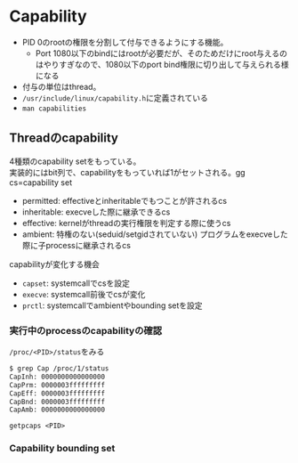 # Capability

* PID 0のrootの権限を分割して付与できるようにする機能。  
  * Port 1080以下のbindにはrootが必要だが、そのためだけにroot与えるのはやりすぎなので、1080以下のport bind権限に切り出して与えられる様になる
* 付与の単位はthread。  
* `/usr/include/linux/capability.h`に定義されている
* `man capabilities`

## Threadのcapability

4種類のcapability setをもっている。  
実装的にはbit列で、capabilityをもっていれば1がセットされる。gg
cs=capability set

* permitted: effectiveとinheritableでもつことが許されるcs
* inheritable: execveした際に継承できるcs
* effective: kernelがthreadの実行権限を判定する際に使うcs
* ambient: 特権のない(seduid/setgidされていない) プログラムをexecveした際に子processに継承されるcs

capabilityが変化する機会

* `capset`: systemcallでcsを設定
* `execve`: systemcall前後でcsが変化
* `prctl`: systemcallでambientやbounding setを設定

### 実行中のprocessのcapabilityの確認

`/proc/<PID>/status`をみる

```sh
$ grep Cap /proc/1/status
CapInh: 0000000000000000
CapPrm: 0000003fffffffff
CapEff: 0000003fffffffff
CapBnd: 0000003fffffffff
CapAmb: 0000000000000000
```

`getpcaps <PID>`

### Capability bounding set

